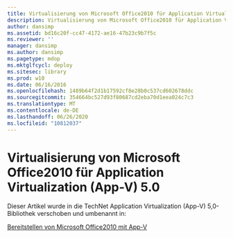 ```yaml
---
title: Virtualisierung von Microsoft Office2010 für Application Virtualization (App-V) 5.0
description: Virtualisierung von Microsoft Office2010 für Application Virtualization (App-V) 5.0
author: dansimp
ms.assetid: bd16c20f-cc47-4172-ae16-47b23c9b7f5c
ms.reviewer: ''
manager: dansimp
ms.author: dansimp
ms.pagetype: mdop
ms.mktglfcycl: deploy
ms.sitesec: library
ms.prod: w10
ms.date: 06/16/2016
ms.openlocfilehash: 1489b64f2d1b17592cf8e28b0c537cd602678ddc
ms.sourcegitcommit: 354664bc527d93f80687cd2eba70d1eea024c7c3
ms.translationtype: MT
ms.contentlocale: de-DE
ms.lasthandoff: 06/26/2020
ms.locfileid: "10812037"
---
```

# Virtualisierung von Microsoft Office2010 für Application Virtualization (App-V) 5.0


Dieser Artikel wurde in die TechNet Application Virtualization (App-V) 5,0-Bibliothek verschoben und umbenannt in:

[Bereitstellen von Microsoft Office2010 mit App-V](../appv-v5/deploying-microsoft-office-2010-by-using-app-v.md)

 

 





